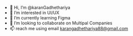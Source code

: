 - 👋 Hi, I’m @karanGadhethariya
- 👀 I’m interested in UI/UX
- 🌱 I’m currently learning Figma
- 💞️ I’m looking to collaborate on Multipal Companies
- 📫 reach me using email karangadhethariya88@gmail.com

<!---
karanGadhethariya/karanGadhethariya is a ✨ special ✨ repository because its `README.md` (this file) appears on your GitHub profile.
You can click the Preview link to take a look at your changes.
--->
